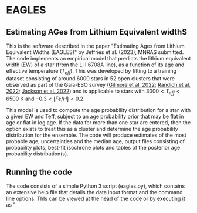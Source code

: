 # EAGLES
## Estimating AGes from Lithium Equivalent widthS

This is the software described in the paper "Estimating Ages from Lithium Equivalent Widths (EAGLES)" by Jeffries et al. (2023), MNRAS submitted. 
The code implements an empirical model that predicts the lithium equivalent width (EW) of a star (from the Li I 6708A line), as a function of its age and effective temperature ($T_{eff}$). This was developed by fitting to a training dataset consisting of around 6000 stars in 52 open clusters that were observed as part of the Gaia-ESO survey ([Gilmore et al. 2022](https://ui.adsabs.harvard.edu/abs/2022A%26A...666A.120G/abstract); [Randich et al. 2022](https://ui.adsabs.harvard.edu/abs/2022A%26A...666A.121R/abstract); [Jackson et al. 2022](https://ui.adsabs.harvard.edu/abs/2022MNRAS.509.1664J/abstract)) and is applicable to stars with $3000 < T_{eff} < 6500$ K and $-0.3 < [Fe/H]  < 0.2$.

This model is used to compute the age probability distribution for a star with a given EW and Teff, subject to an age probability prior that may be flat in age or flat in log age. If the data for more than one star are entered, then the option exists to treat this as a cluster and determine the age probability distribution for the ensemble. The code will produce estimates of the most probable age, uncertainties and the median age, output files consisting of probability plots, best-fit isochrone plots and tables of the posterior age probability distribution(s).


## Running the code

The code consists of a simple Python 3 script (eagles.py), which contains an extensive help file that details the data input format and the command line options. ThIs can be viewed at the head of the code or by executing it as "**<script> -h**"
  
**input.dat** is an example input data file containing the data for three stars which might be part of a cluster
  
To test whether the code is working use  
  **"<script> input.dat output -c -s"**,  
  which should report the following  
  
![github1](https://user-images.githubusercontent.com/104770145/234336618-d72f732a-8d97-4878-b6b8-87b2cb07b69a.png)



 Cluster of 3 stars  
 chi-squared of fit =   0.46  
 most probable log (Age/yr) = 7.272 +0.135/-0.630  
 most probable Age (Myr) =   18.7 +   6.8/-  14.3  
 median log (Age/yr) = 7.112  
 median Age (Myr) =   13.0  
  
and produce the output files
  
*  output_prob.csv       - plot of the combined age probability distribution
*  output_iso.pdf        - plot of the data and best-fit isochrone in the EW vs Teff plane
*  output_pos.csv        - combined posterior probability distribution for the dataset
*  output.csv            - summary results for the three stars and result for the cluster
  
  
 ## Additional Scripts/Files
 
 * eagles_iso.py   - script to produce model isochrones of EWLi vs Teff, plot and save them as ascii files
 * eagles_iso.zip  - a zip file containing isochrones at 5, 10, 15, 20, 30, 50, 100, 200, 300, 500, 1000, 2000, 3000, 5000 Myr. Any other ages can be produced using eagles_iso.py
 
 ![image](https://user-images.githubusercontent.com/104770145/218448006-21132158-63b4-49a3-a6f1-e8cfcc28de37.png)

 
  # Contact
  To register an interest, request clarifications or report bugs - email r.d.jeffries@keele.ac.uk
